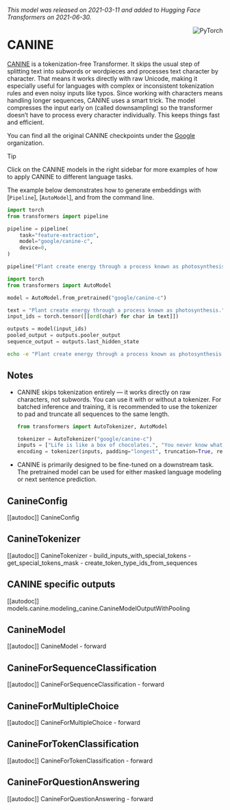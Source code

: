 <!--Copyright 2021 The HuggingFace Team. All rights reserved.

Licensed under the Apache License, Version 2.0 (the "License"); you may not use this file except in compliance with
the License. You may obtain a copy of the License at

http://www.apache.org/licenses/LICENSE-2.0

Unless required by applicable law or agreed to in writing, software distributed under the License is distributed on
an "AS IS" BASIS, WITHOUT WARRANTIES OR CONDITIONS OF ANY KIND, either express or implied. See the License for the
specific language governing permissions and limitations under the License.

⚠️ Note that this file is in Markdown but contain specific syntax for our doc-builder (similar to MDX) that may not be
rendered properly in your Markdown viewer.

-->
*This model was released on 2021-03-11 and added to Hugging Face Transformers on 2021-06-30.*

<div style="float: right;">
    <div class="flex flex-wrap space-x-1">
        <img alt="PyTorch" src="https://img.shields.io/badge/PyTorch-DE3412?style=flat&logo=pytorch&logoColor=white">
    </div>
</div>

# CANINE

[CANINE](https://huggingface.co/papers/2103.06874) is a tokenization-free Transformer. It skips the usual step of splitting text into subwords or wordpieces and processes text character by character. That means it works directly with raw Unicode, making it especially useful for languages with complex or inconsistent tokenization rules and even noisy inputs like typos. Since working with characters means handling longer sequences, CANINE uses a smart trick. The model compresses the input early on (called downsampling) so the transformer doesn’t have to process every character individually. This keeps things fast and efficient.

You can find all the original CANINE checkpoints under the [Google](https://huggingface.co/google?search_models=canine) organization.

> [!TIP]
> Click on the CANINE models in the right sidebar for more examples of how to apply CANINE to different language tasks.

The example below demonstrates how to generate embeddings with [`Pipeline`], [`AutoModel`], and from the command line.

<hfoptions id="usage">
<hfoption id="Pipeline">

```py
import torch
from transformers import pipeline

pipeline = pipeline(
    task="feature-extraction",
    model="google/canine-c",
    device=0,               
)

pipeline("Plant create energy through a process known as photosynthesis.")
```

</hfoption>
<hfoption id="AutoModel">

```py
import torch
from transformers import AutoModel

model = AutoModel.from_pretrained("google/canine-c")

text = "Plant create energy through a process known as photosynthesis."
input_ids = torch.tensor([[ord(char) for char in text]])

outputs = model(input_ids)  
pooled_output = outputs.pooler_output
sequence_output = outputs.last_hidden_state
```

</hfoption>
<hfoption id="transformers CLI">

```bash
echo -e "Plant create energy through a process known as photosynthesis." | transformers-cli run --task feature-extraction --model google/canine-c --device 0
```

</hfoption>
</hfoptions>

## Notes

- CANINE skips tokenization entirely — it works directly on raw characters, not subwords. You can use it with or without a tokenizer. For batched inference and training, it is recommended to use the tokenizer to pad and truncate all sequences to the same length.

    ```py
    from transformers import AutoTokenizer, AutoModel
    
    tokenizer = AutoTokenizer("google/canine-c")
    inputs = ["Life is like a box of chocolates.", "You never know what you gonna get."]
    encoding = tokenizer(inputs, padding="longest", truncation=True, return_tensors="pt")
    ```
- CANINE is primarily designed to be fine-tuned on a downstream task. The pretrained model can be used for either masked language modeling or next sentence prediction.

## CanineConfig

[[autodoc]] CanineConfig

## CanineTokenizer

[[autodoc]] CanineTokenizer
    - build_inputs_with_special_tokens
    - get_special_tokens_mask
    - create_token_type_ids_from_sequences

## CANINE specific outputs

[[autodoc]] models.canine.modeling_canine.CanineModelOutputWithPooling

## CanineModel

[[autodoc]] CanineModel
    - forward

## CanineForSequenceClassification

[[autodoc]] CanineForSequenceClassification
    - forward

## CanineForMultipleChoice

[[autodoc]] CanineForMultipleChoice
    - forward

## CanineForTokenClassification

[[autodoc]] CanineForTokenClassification
    - forward

## CanineForQuestionAnswering

[[autodoc]] CanineForQuestionAnswering
    - forward
